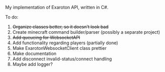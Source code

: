 My implementation of Exaroton API, written in C#.

To do:
1. ~~Organize classes better, so it doesn't look bad~~
2. Create minecraft command builder/parser (possibly a separate project)
3. ~~Add queueing for WebsocketAPI~~
4. Add functionality regarding players (partially done)
5. Make ExarotonWebsocketClient class prettier
6. Make documentation
7. Add disconnect invalid-status/connect handling
8. Maybe add logger?
